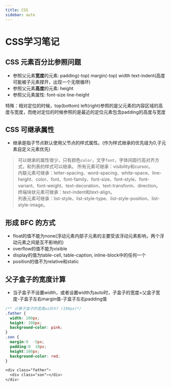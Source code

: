 ```yaml
---
title: CSS
sidebar: auto
---
```


# CSS学习笔记


## CSS 元素百分比参照问题
- 参照父元素**宽度**的元素: padding(-top) margin(-top) width text-indent(高度可能被子元素撑开，出现一个无限循环)
- 参照父元素**高度**的元素: height
- 参照父元素属性: font-size line-height

特殊：相对定位的时候，top(bottom) left(right)参照的是父元素的内容区域的高度与宽度，而绝对定位的时候参照的是最近的定位元素包含padding的高度与宽度


## CSS 可继承属性
- 继承是指子节点默认使用父节点的样式属性。(作为样式继承的优先级为0,子元素自定义元素优先)
> 可以继承的属性很少，只有颜色`color`，文字`font`，字体间距行高对齐方式，和列表的样式可以继承。
> 所有元素可继承：visibility和cursor。</br>内联元素可继承：letter-spacing、word-spacing、white-space、line-height、color、font、font-family、font-size、font-style、font-variant、font-weight、text-decoration、text-transform、direction。</br>终端块状元素可继承：text-indent和text-align。</br>列表元素可继承：list-style、list-style-type、list-style-position、list-style-image。


## 形成 BFC 的方式
- float的值不能为none(浮动元素内部子元素的主要受该浮动元素影响，两个浮动元素之间是互不影响的)
- overflow的值不能为visible
- display的值为table-cell, table-caption, inline-block中的任何一个
- position的值不为relative和static


## 父子盒子的宽度计算
- 当子盒子不设置width，或者设置width为auto时，子盒子的宽度=父盒子宽度-子盒子左右margin值-子盒子左右padding值
```CSS
/** 计算子盒子的宽度width? (190px)*/
.father {
  width: 200px;
  height: 200px;
  background-color: pink;
}
.son {
  margin:0  -5px;
  padding:0  10px;
  height:100px;
  background-color: red;
}

<div class="father">
  <div class="son"></div>
</div>
```